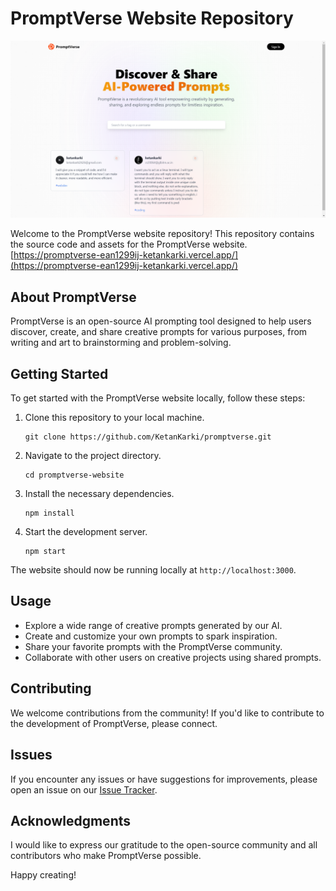 # PromptVerse Website Repository
![Screenshot](screenshot.png)

Welcome to the PromptVerse website repository! This repository contains the source code and assets for the PromptVerse website.
[https://promptverse-ean1299ij-ketankarki.vercel.app/](https://promptverse-ean1299ij-ketankarki.vercel.app/)
## About PromptVerse

PromptVerse is an open-source AI prompting tool designed to help users discover, create, and share creative prompts for various purposes, from writing and art to brainstorming and problem-solving.

## Getting Started

To get started with the PromptVerse website locally, follow these steps:

1. Clone this repository to your local machine.

   ```shell
   git clone https://github.com/KetanKarki/promptverse.git
   ```

2. Navigate to the project directory.

   ```shell
   cd promptverse-website
   ```

3. Install the necessary dependencies.

   ```shell
   npm install
   ```

4. Start the development server.

   ```shell
   npm start
   ```

The website should now be running locally at `http://localhost:3000`.

## Usage

- Explore a wide range of creative prompts generated by our AI.
- Create and customize your own prompts to spark inspiration.
- Share your favorite prompts with the PromptVerse community.
- Collaborate with other users on creative projects using shared prompts.

## Contributing

We welcome contributions from the community! If you'd like to contribute to the development of PromptVerse, please connect.

## Issues

If you encounter any issues or have suggestions for improvements, please open an issue on our [Issue Tracker](https://github.com/KetanKarki/promptverse/issues).

## Acknowledgments

I would like to express our gratitude to the open-source community and all contributors who make PromptVerse possible.

Happy creating!
